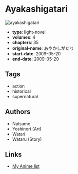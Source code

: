 # Ayakashigatari

![ayakashigatari](https://cdn.myanimelist.net/images/manga/1/171721.jpg)

-   **type**: light-novel
-   **volumes**: 4
-   **chapters**: 35
-   **original-name**: あやかしがたり
-   **start-date**: 2009-05-20
-   **end-date**: 2009-05-20

## Tags

-   action
-   historical
-   supernatural

## Authors

-   Natsume
-   Yoshinori (Art)
-   Watari
-   Wataru (Story)

## Links

-   [My Anime list](https://myanimelist.net/manga/81677/Ayakashigatari)
